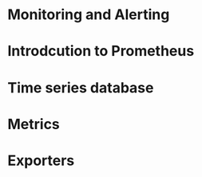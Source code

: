 # Monitoring and Alerting

# Introdcution to Prometheus

# Time series database

# Metrics

# Exporters

